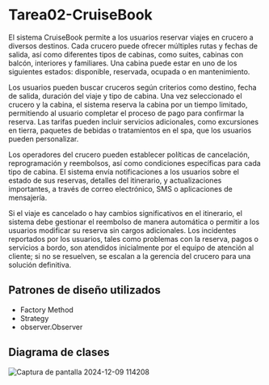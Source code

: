 # Tarea02-CruiseBook
El sistema CruiseBook permite a los usuarios reservar viajes en crucero a diversos destinos. Cada crucero puede ofrecer múltiples rutas y fechas de salida, así como diferentes tipos de cabinas, como suites, cabinas con balcón, interiores y familiares. Una cabina puede estar en uno de los siguientes estados: disponible, reservada, ocupada o en mantenimiento.

Los usuarios pueden buscar cruceros según criterios como destino, fecha de salida, duración del viaje y tipo de cabina. Una vez seleccionado el crucero y la cabina, el sistema reserva la cabina por un tiempo limitado, permitiendo al usuario completar el proceso de pago para confirmar la reserva. Las tarifas pueden incluir servicios adicionales, como excursiones en tierra, paquetes de bebidas o tratamientos en el spa, que los usuarios pueden personalizar.

Los operadores del crucero pueden establecer políticas de cancelación, reprogramación y reembolsos, así como condiciones específicas para cada tipo de cabina. El sistema envía notificaciones a los usuarios sobre el estado de sus reservas, detalles del itinerario, y actualizaciones importantes, a través de correo electrónico, SMS o aplicaciones de mensajería.

Si el viaje es cancelado o hay cambios significativos en el itinerario, el sistema debe gestionar el reembolso de manera automática o permitir a los usuarios modificar su reserva sin cargos adicionales. Los incidentes reportados por los usuarios, tales como problemas con la reserva, pagos o servicios a bordo, son atendidos inicialmente por el equipo de atención al cliente; si no se resuelven, se escalan a la gerencia del crucero para una solución definitiva.
## Patrones de diseño utilizados
- Factory Method
- Strategy
- observer.Observer
## Diagrama de clases
![Captura de pantalla 2024-12-09 114208](https://github.com/user-attachments/assets/5b1a65e6-a390-43bb-858c-463a619e2fcc)

